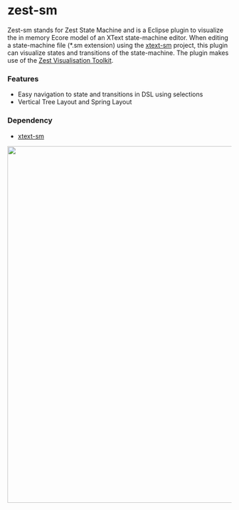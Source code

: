 # zest-sm

Zest-sm stands for Zest State Machine and is a Eclipse plugin to visualize the in memory Ecore model of an XText state-machine editor.
When editing a state-machine file (*.sm extension) using the [xtext-sm](http://github.com/gvd/xtext-sm) project, this plugin can visualize
states and transitions of the state-machine.
The plugin makes use of the [Zest Visualisation Toolkit](http://www.eclipse.org/gef/zest/).

### Features

* Easy navigation to state and transitions in DSL using selections
* Vertical Tree Layout and Spring Layout

### Dependency

* [xtext-sm](http://github.com/gvd/xtext-sm)

<a href="http://ghvandoorn.com/sm/zest-sm.png" target="_blank"><img src="http://ghvandoorn.com/sm/zest-sm.png" width=800px/></a>
